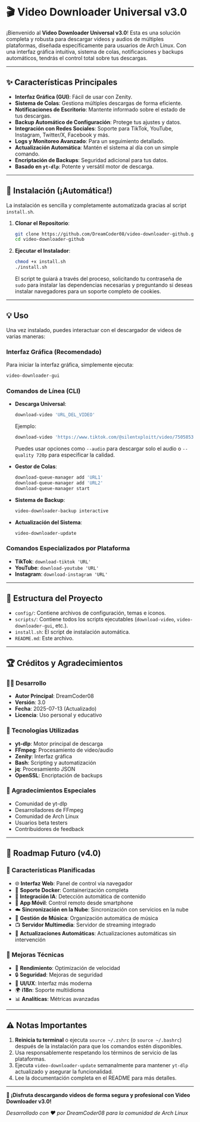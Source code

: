 # 🎬 Video Downloader Universal v3.0

¡Bienvenido al **Video Downloader Universal v3.0**! Esta es una solución completa y robusta para descargar videos y audios de múltiples plataformas, diseñada específicamente para usuarios de Arch Linux. Con una interfaz gráfica intuitiva, sistema de colas, notificaciones y backups automáticos, tendrás el control total sobre tus descargas.

---

## ✨ Características Principales

*   **Interfaz Gráfica (GUI)**: Fácil de usar con Zenity.
*   **Sistema de Colas**: Gestiona múltiples descargas de forma eficiente.
*   **Notificaciones de Escritorio**: Mantente informado sobre el estado de tus descargas.
*   **Backup Automático de Configuración**: Protege tus ajustes y datos.
*   **Integración con Redes Sociales**: Soporte para TikTok, YouTube, Instagram, Twitter/X, Facebook y más.
*   **Logs y Monitoreo Avanzado**: Para un seguimiento detallado.
*   **Actualización Automática**: Mantén el sistema al día con un simple comando.
*   **Encriptación de Backups**: Seguridad adicional para tus datos.
*   **Basado en `yt-dlp`**: Potente y versátil motor de descarga.

---

## 🚀 Instalación (¡Automática!)

La instalación es sencilla y completamente automatizada gracias al script `install.sh`.

1.  **Clonar el Repositorio**:
    ```bash
    git clone https://github.com/DreamCoder08/video-downloader-github.git
    cd video-downloader-github
    ```

2.  **Ejecutar el Instalador**:
    ```bash
    chmod +x install.sh
    ./install.sh
    ```
    El script te guiará a través del proceso, solicitando tu contraseña de `sudo` para instalar las dependencias necesarias y preguntando si deseas instalar navegadores para un soporte completo de cookies.

---

## 💡 Uso

Una vez instalado, puedes interactuar con el descargador de videos de varias maneras:

### Interfaz Gráfica (Recomendado)

Para iniciar la interfaz gráfica, simplemente ejecuta:

```bash
video-downloader-gui
```

### Comandos de Línea (CLI)

*   **Descarga Universal**:
    ```bash
    download-video 'URL_DEL_VIDEO'
    ```
    Ejemplo:
    ```bash
    download-video 'https://www.tiktok.com/@silentxploitt/video/7505853157516414213'
    ```
    Puedes usar opciones como `--audio` para descargar solo el audio o `--quality 720p` para especificar la calidad.

*   **Gestor de Colas**:
    ```bash
    download-queue-manager add 'URL1'
    download-queue-manager add 'URL2'
    download-queue-manager start
    ```

*   **Sistema de Backup**:
    ```bash
    video-downloader-backup interactive
    ```

*   **Actualización del Sistema**:
    ```bash
    video-downloader-update
    ```

### Comandos Especializados por Plataforma

*   **TikTok**: `download-tiktok 'URL'`
*   **YouTube**: `download-youtube 'URL'`
*   **Instagram**: `download-instagram 'URL'`

---

## 📂 Estructura del Proyecto

*   `config/`: Contiene archivos de configuración, temas e iconos.
*   `scripts/`: Contiene todos los scripts ejecutables (`download-video`, `video-downloader-gui`, etc.).
*   `install.sh`: El script de instalación automática.
*   `README.md`: Este archivo.

---

## 🏆 Créditos y Agradecimientos

### 👨‍💻 Desarrollo
- **Autor Principal**: DreamCoder08
- **Versión**: 3.0
- **Fecha**: 2025-07-13 (Actualizado)
- **Licencia**: Uso personal y educativo

### 🙏 Tecnologías Utilizadas
- **yt-dlp**: Motor principal de descarga
- **FFmpeg**: Procesamiento de video/audio
- **Zenity**: Interfaz gráfica
- **Bash**: Scripting y automatización
- **jq**: Procesamiento JSON
- **OpenSSL**: Encriptación de backups

### 🌟 Agradecimientos Especiales
- Comunidad de yt-dlp
- Desarrolladores de FFmpeg
- Comunidad de Arch Linux
- Usuarios beta testers
- Contribuidores de feedback

---

## 🔮 Roadmap Futuro (v4.0)

### 🚀 Características Planificadas

- 🌐 **Interfaz Web**: Panel de control vía navegador
- 🐳 **Soporte Docker**: Containerización completa
- 🤖 **Integración IA**: Detección automática de contenido
- 📱 **App Móvil**: Control remoto desde smartphone
- ☁️ **Sincronización en la Nube**: Sincronización con servicios en la nube
- 🎵 **Gestión de Música**: Organización automática de música
- 📺 **Servidor Multimedia**: Servidor de streaming integrado
- 🔄 **Actualizaciones Automáticas**: Actualizaciones automáticas sin intervención

### 🎯 Mejoras Técnicas

- 🚀 **Rendimiento**: Optimización de velocidad
- 🔒 **Seguridad**: Mejoras de seguridad
- 🎨 **UI/UX**: Interfaz más moderna
- 🌍 **i18n**: Soporte multiidioma
- 📊 **Analíticas**: Métricas avanzadas

---

## ⚠️ Notas Importantes

1.  **Reinicia tu terminal** o ejecuta `source ~/.zshrc` (o `source ~/.bashrc`) después de la instalación para que los comandos estén disponibles.
2.  Usa responsablemente respetando los términos de servicio de las plataformas.
3.  Ejecuta `video-downloader-update` semanalmente para mantener `yt-dlp` actualizado y asegurar la funcionalidad.
4.  Lee la documentación completa en el README para más detalles.

---

**🎉 ¡Disfruta descargando videos de forma segura y profesional con Video Downloader v3.0!**

_Desarrollado con ❤️ por DreamCoder08 para la comunidad de Arch Linux_